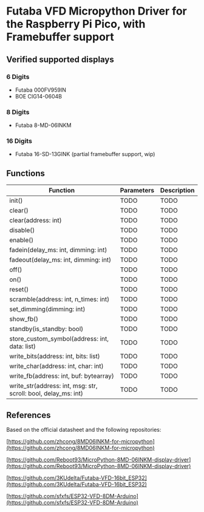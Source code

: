# Futaba VFD Micropython Driver for the Raspberry Pi Pico, with Framebuffer support

## Verified supported displays
### 6 Digits
- Futaba 000FV959IN
- BOE CIG14-0604B
### 8 Digits
- Futaba 8-MD-06INKM
### 16 Digits
- Futaba 16-SD-13GINK (partial framebuffer support, wip)

## Functions

| Function | Parameters | Description |
| --- | --- | --- |
| init() | TODO | TODO |
| clear() | TODO | TODO |
| clear(address: int) | TODO | TODO |
| disable() | TODO | TODO |
| enable() | TODO | TODO |
| fadein(delay_ms: int, dimming: int) | TODO | TODO |
| fadeout(delay_ms: int, dimming: int) | TODO | TODO |
| off() | TODO | TODO |
| on() | TODO | TODO |
| reset() | TODO | TODO |
| scramble(address: int, n_times: int) | TODO | TODO |
| set_dimming(dimming: int) | TODO | TODO |
| show_fb() | TODO | TODO |
| standby(is_standby: bool) | TODO | TODO |
| store_custom_symbol(address: int, data: list) | TODO | TODO |
| write_bits(address: int, bits: list) | TODO | TODO |
| write_char(address: int, char: int) | TODO | TODO |
| write_fb(address: int, buf: bytearray) | TODO | TODO |
| write_str(address: int, msg: str, scroll: bool, delay_ms: int) | TODO | TODO |


## References
Based on the official datasheet and the following repositories:

[https://github.com/zhcong/8MD06INKM-for-micropython](https://github.com/zhcong/8MD06INKM-for-micropython)

[https://github.com/Reboot93/MicroPython-8MD-06INKM-display-driver](https://github.com/Reboot93/MicroPython-8MD-06INKM-display-driver)

[https://github.com/3KUdelta/Futaba-VFD-16bit_ESP32](https://github.com/3KUdelta/Futaba-VFD-16bit_ESP32)

[https://github.com/sfxfs/ESP32-VFD-8DM-Arduino](https://github.com/sfxfs/ESP32-VFD-8DM-Arduino)
